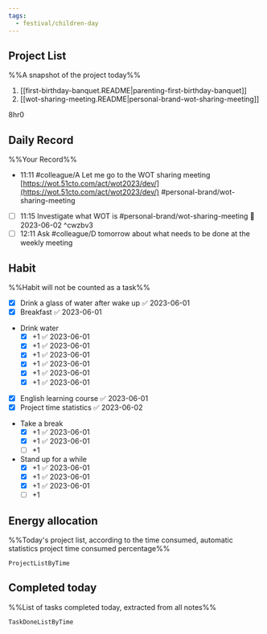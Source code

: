 ```yaml
---
tags:
  - festival/children-day
---
```


## Project List
%%A snapshot of the project today%%
1. [[first-birthday-banquet.README|parenting-first-birthday-banquet]]
2. [[wot-sharing-meeting.README|personal-brand-wot-sharing-meeting]]

8hr0

## Daily Record
%%Your Record%%
- 11:11 #colleague/A Let me go to the WOT sharing meeting ​[https://wot.51cto.com/act/wot2023/dev/](https://wot.51cto.com/act/wot2023/dev/) #personal-brand/wot-sharing-meeting 
- [ ] 11:15 Investigate what WOT is #personal-brand/wot-sharing-meeting 📅 2023-06-02 ^cwzbv3
- [ ] 12:11 Ask #colleague/D tomorrow about what needs to be done at the weekly meeting

## Habit
%%Habit will not be counted as a task%%
- [x] Drink a glass of water after wake up ✅ 2023-06-01
- [x] Breakfast ✅ 2023-06-01
- Drink water
	- [x] +1 ✅ 2023-06-01
	- [x] +1 ✅ 2023-06-01
	- [x] +1 ✅ 2023-06-01
	- [x] +1 ✅ 2023-06-01
	- [x] +1 ✅ 2023-06-01
	- [x] +1 ✅ 2023-06-01
- [x] English learning course ✅ 2023-06-01
- [x] Project time statistics ✅ 2023-06-02
- Take a break
	- [x] +1 ✅ 2023-06-01
	- [x] +1 ✅ 2023-06-01
	- [ ] +1
- Stand up for a while
	- [x] +1 ✅ 2023-06-01
	- [x] +1 ✅ 2023-06-01
	- [x] +1 ✅ 2023-06-01
	- [ ] +1
	
## Energy allocation
%%Today's project list, according to the time consumed, automatic statistics project time consumed percentage%%
```PeriodicPARA
ProjectListByTime
```

## Completed today
%%List of tasks completed today, extracted from all notes%%
```PeriodicPARA
TaskDoneListByTime
```
